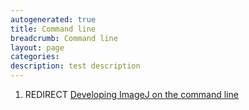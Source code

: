 ```yaml
---
autogenerated: true
title: Command line
breadcrumb: Command line
layout: page
categories: 
description: test description
---
```


1.  REDIRECT [Developing ImageJ on the command line](Developing_ImageJ_on_the_command_line "wikilink")

